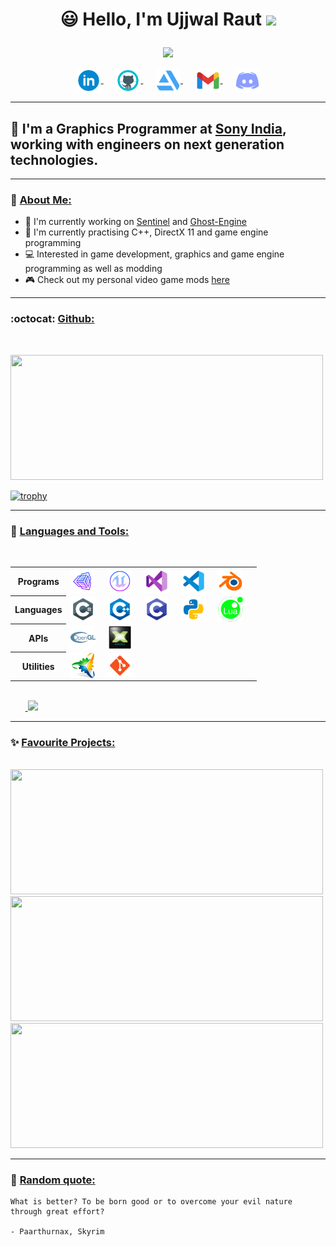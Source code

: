 <h1>
<p align = "center">
  😃 Hello, I'm Ujjwal Raut <img src="https://media.giphy.com/media/hvRJCLFzcasrR4ia7z/giphy.gif" width="28">
</p>
</h1>
<p align = "center">
  <img src = "https://readme-typing-svg.herokuapp.com?color=6AF700&center=true&vCenter=true&width=500&lines=Graphics+Programmer+at+Sony+India;3+years+of+experience">
</p>

<p align = center>
<a href="https://www.linkedin.com/in/ujjwal-raut-cybernethacker14/">
  <img align="center" alt="UjjwalRaut|LinkedIn" width="40px" src="images/linkedin.png" />
</a>&nbsp;&nbsp;&nbsp;&nbsp;
<a href="https://github.com/CybernetHacker14/">
  <img align="center" alt="UjjwalRaut|GitHub" width="40px" src="images/github.png" />
</a>&nbsp;&nbsp;&nbsp;&nbsp;
<a href="https://cybernethacker14.artstation.com/">
  <img align="center" alt="UjjwalRaut|ArtStation" width="40px" src="images/artstation.png" />
</a>&nbsp;&nbsp;&nbsp;&nbsp;
<a href="mailto:ujjwalraut.14@gmail.com">
  <img align="center" alt="UjjwalRaut|Gmail" width="40px" src="images/gmail.png" />
</a>&nbsp;&nbsp;&nbsp;&nbsp;
<img align="center" title="CybernetHacker14#1420" alt="UjjwalRaut|Discord" width="40px" src="images/discord.png" />
<br/>

***

## 🏢 I'm a Graphics Programmer at [Sony India](https://www.sonyindiasoftware.co.in/), working with engineers on next generation technologies.

***

### 👔 <ins>About Me:</ins>

- 🔭 I'm currently working on [Sentinel](https://github.com/CybernetHacker14/Sentinel) and [Ghost-Engine](https://github.com/CybernetHacker14/Ghost-Engine)
- 🌱 I'm currently practising C++, DirectX 11 and game engine programming
- 💻 Interested in game development, graphics and game engine programming as well as modding
- :video_game: Check out my personal video game mods [here](https://github.com/CybernetHacker14/game-mods)

***

### :octocat: <ins>Github:</ins>
<br/>
<p align = "left">
  <a href = "https://github.com/CybernetHacker14">
    <img width = "500em" height = "200em" src = "https://cybernethacker14-github-readme-stats.vercel.app/api?username=CybernetHacker14&show_icons=true&include_all_commit=true&count_private=true&theme=radical"/>
  </a>
</p>

[![trophy](https://github-profile-trophy.vercel.app/?username=CybernetHacker14&theme=radical)](https://github.com/CybernetHacker14)

***

### 🔧 <ins>Languages and Tools:</ins>
<br/>
<p>

<table>
  <tr>
    <th><center>Programs</center></th>
    <td>
      <img align="center" alt="UjjwalRaut|Unity" width="40px" src="images/unity.png" />&nbsp;&nbsp;&nbsp;&nbsp;
      <img align="center" alt="UjjwalRaut|UE" width="40px" src="images/ue.png" />&nbsp;&nbsp;&nbsp;&nbsp;
      <img align="center" alt="UjjwalRaut|VS" width="40px" src="images/visualstudio.png" />&nbsp;&nbsp;&nbsp;&nbsp;
      <img align="center" alt="UjjwalRaut|VSCode" width="40px" src="images/vscode.png" />&nbsp;&nbsp;&nbsp;&nbsp;
      <img align="center" alt="UjjwalRaut|Blender" width="40px" src="images/blender.png" />&nbsp;&nbsp;&nbsp;&nbsp;
    </td>
  </tr>
  <tr>
    <th><center>Languages</center></th>
    <td>
      <img align="center" alt="UjjwalRaut|C#" width="40px" src="images/csharp.png" />&nbsp;&nbsp;&nbsp;&nbsp;
      <img align="center" alt="UjjwalRaut|C++" width="40px" src="images/cpp.png" />&nbsp;&nbsp;&nbsp;&nbsp;
      <img align="center" alt="UjjwalRaut|C" width="40px" src="images/c.png" />&nbsp;&nbsp;&nbsp;&nbsp;
      <img align="center" alt="UjjwalRaut|Python" width="40px" src="images/python.png" />&nbsp;&nbsp;&nbsp;&nbsp;
      <img align="center" alt="UjjwalRaut|Lua" width="40px" src="images/lua.png" />&nbsp;&nbsp;&nbsp;&nbsp;
    </td>
  </tr>
  <tr>
    <th><center>APIs</center></th>
    <td>
      <img align="center" alt="UjjwalRaut|OpenGL" width="40px" src="images/opengl.png" />&nbsp;&nbsp;&nbsp;&nbsp;
      <img align="center" alt="UjjwalRaut|DX11" width="40px" src="images/dx11.png" />&nbsp;&nbsp;&nbsp;&nbsp;
    </td>
  </tr>
  <tr>
    <th><center>Utilities</center></th>
    <td>
      <img align="center" alt="UjjwalRaut|Premake" width="40px" src="images/premake.png" />&nbsp;&nbsp;&nbsp;&nbsp;
      <img align="center" alt="UjjwalRaut|Git" width="40px" src="images/git.png" />&nbsp;&nbsp;&nbsp;&nbsp;
    </td>
  </tr>
</table>
</p>

<p align = "left">
  <br/>
  &nbsp;&nbsp;&nbsp;&nbsp;&nbsp;&nbsp;<a href = "https://github.com/CybernetHacker14">
    <img height = "200em" src = "https://cybernethacker14-github-readme-stats.vercel.app/api/top-langs/?username=CybernetHacker14&layout=compact&langs_count=8&theme=radical"/>
  </a>
</p>

***

### ✨ <ins>Favourite Projects:</ins>
<br/>
<a href = "https://github.com/CybernetHacker14/Sentinel">
  <img width = "500px" height = "200px" src = "https://cybernethacker14-github-readme-stats.vercel.app/api/pin/?username=CybernetHacker14&repo=Sentinel&theme=radical"/>
</a>
<br/>
<a href = "https://github.com/CybernetHacker14/Ghost-Engine">
  <img width = "500px" height = "200px" src = "https://cybernethacker14-github-readme-stats.vercel.app/api/pin/?username=CybernetHacker14&repo=Ghost-Engine&theme=radical"/>
</a>
<br/>
<a href = "https://github.com/CybernetHacker14/PACT">
  <img width = "500em" height = "200px" src = "https://cybernethacker14-github-readme-stats.vercel.app/api/pin/?username=CybernetHacker14&repo=PACT&theme=radical"/>
</a>

***

### :thought_balloon: <ins>Random quote:</ins>

```
What is better? To be born good or to overcome your evil nature through great effort?

- Paarthurnax, Skyrim
```

